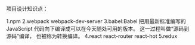 项目设计知识点：

1.npm 
2.webpack
    webpack-dev-server
3.babel:Babel 把用最新标准编写的 JavaScript 代码向下编译成可以在今天随处可用的版本。 这一过程叫做“源码到源码”编译， 也被称为转换编译。
4.react
    react-router
    react-hot
5.redux
    
    
